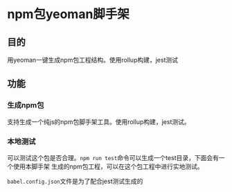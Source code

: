 # npm包yeoman脚手架

## 目的

用yeoman一键生成npm包工程结构。使用rollup构建，jest测试

## 功能

### 生成npm包

支持生成一个纯js的npm包脚手架工具。使用rollup构建，jest测试。

### 本地测试

可以测试这个包是否合理。`npm run test`命令可以生成一个test目录，下面会有一个使用本脚手架
生成的npm包工程，可以在这个包工程中进行实地测试。

`babel.config.json`文件是为了配合jest测试生成的

